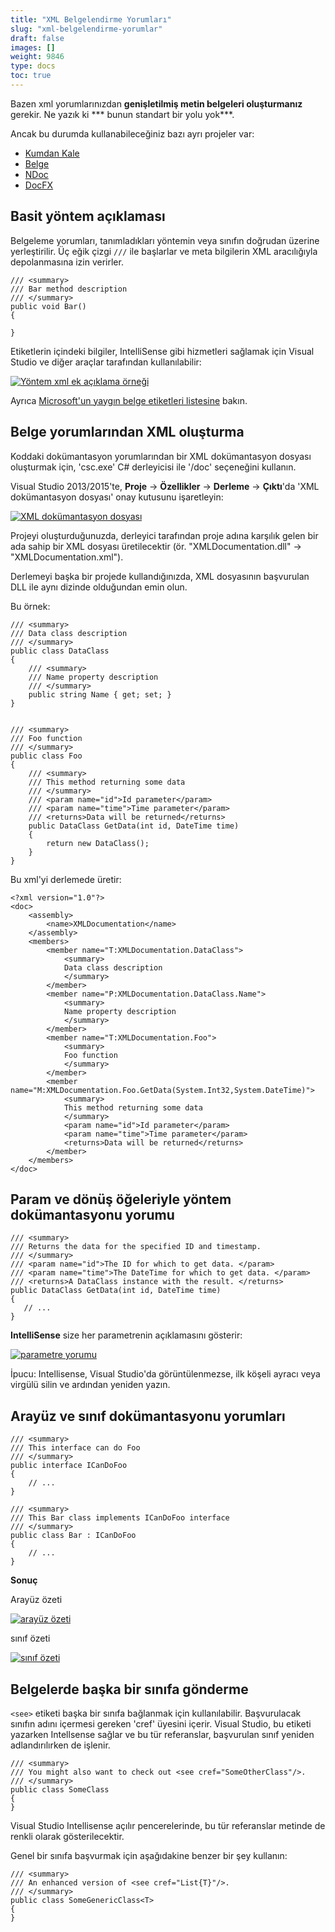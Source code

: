 ```yaml
---
title: "XML Belgelendirme Yorumları"
slug: "xml-belgelendirme-yorumlar"
draft: false
images: []
weight: 9846
type: docs
toc: true
---
```


Bazen xml yorumlarınızdan **genişletilmiş metin belgeleri oluşturmanız** gerekir. Ne yazık ki *** bunun standart bir yolu yok***.

Ancak bu durumda kullanabileceğiniz bazı ayrı projeler var:

- [Kumdan Kale][1]
- [Belge][2]
- [NDoc][1]
- [DocFX][4]


[1]: http://sandcastle.codeplex.com/
[2]: http://docu.jagregory.com/
[3]: http://ndoc.sourceforge.net/
[4]: https://dotnet.github.io/docfx/

## Basit yöntem açıklaması
Belgeleme yorumları, tanımladıkları yöntemin veya sınıfın doğrudan üzerine yerleştirilir. Üç eğik çizgi `///` ile başlarlar ve meta bilgilerin XML aracılığıyla depolanmasına izin verirler.

    /// <summary>
    /// Bar method description
    /// </summary>
    public void Bar()
    { 
            
    }

Etiketlerin içindeki bilgiler, IntelliSense gibi hizmetleri sağlamak için Visual Studio ve diğer araçlar tarafından kullanılabilir:

[![Yöntem xml ek açıklama örneği][1]][1]


[1]: https://i.stack.imgur.com/NDAnP.png


Ayrıca [Microsoft'un yaygın belge etiketleri listesine](https://msdn.microsoft.com/en-us/library/5ast78ax.aspx) bakın.

## Belge yorumlarından XML oluşturma
Koddaki dokümantasyon yorumlarından bir XML dokümantasyon dosyası oluşturmak için, 'csc.exe' C# derleyicisi ile '/doc' seçeneğini kullanın.

Visual Studio 2013/2015'te, **Proje** -> **Özellikler** -> **Derleme** -> **Çıktı**'da 'XML dokümantasyon dosyası' onay kutusunu işaretleyin:

[![XML dokümantasyon dosyası][1]][1]

Projeyi oluşturduğunuzda, derleyici tarafından proje adına karşılık gelen bir ada sahip bir XML dosyası üretilecektir (ör. "XMLDocumentation.dll" -> "XMLDocumentation.xml").

Derlemeyi başka bir projede kullandığınızda, XML dosyasının başvurulan DLL ile aynı dizinde olduğundan emin olun.

Bu örnek:

    /// <summary>
    /// Data class description
    /// </summary>
    public class DataClass
    {
        /// <summary>
        /// Name property description
        /// </summary>
        public string Name { get; set; }
    }


    /// <summary>
    /// Foo function
    /// </summary>
    public class Foo
    {
        /// <summary>
        /// This method returning some data
        /// </summary>
        /// <param name="id">Id parameter</param>
        /// <param name="time">Time parameter</param>
        /// <returns>Data will be returned</returns>
        public DataClass GetData(int id, DateTime time)
        {
            return new DataClass();
        }
    }


Bu xml'yi derlemede üretir:

    <?xml version="1.0"?>
    <doc>
        <assembly>
            <name>XMLDocumentation</name>
        </assembly>
        <members>
            <member name="T:XMLDocumentation.DataClass">
                <summary>
                Data class description
                </summary>
            </member>
            <member name="P:XMLDocumentation.DataClass.Name">
                <summary>
                Name property description
                </summary>
            </member>
            <member name="T:XMLDocumentation.Foo">
                <summary>
                Foo function
                </summary>
            </member>
            <member name="M:XMLDocumentation.Foo.GetData(System.Int32,System.DateTime)">
                <summary>
                This method returning some data
                </summary>
                <param name="id">Id parameter</param>
                <param name="time">Time parameter</param>
                <returns>Data will be returned</returns>
            </member>
        </members>
    </doc>

[1]: https://i.stack.imgur.com/tXXQy.png

## Param ve dönüş öğeleriyle yöntem dokümantasyonu yorumu
    /// <summary>
    /// Returns the data for the specified ID and timestamp.
    /// </summary>
    /// <param name="id">The ID for which to get data. </param>
    /// <param name="time">The DateTime for which to get data. </param>
    /// <returns>A DataClass instance with the result. </returns>
    public DataClass GetData(int id, DateTime time)
    {
       // ...
    }

**IntelliSense** size her parametrenin açıklamasını gösterir:

[![parametre yorumu][1]][1]

İpucu: Intellisense, Visual Studio'da görüntülenmezse, ilk köşeli ayracı veya virgülü silin ve ardından yeniden yazın.

[1]: https://i.stack.imgur.com/cH3OQ.png

## Arayüz ve sınıf dokümantasyonu yorumları
    /// <summary>
    /// This interface can do Foo
    /// </summary>
    public interface ICanDoFoo
    {
        // ... 
    }

    /// <summary>
    /// This Bar class implements ICanDoFoo interface
    /// </summary>
    public class Bar : ICanDoFoo
    {
        // ...
    }

**Sonuç**

Arayüz özeti

[![arayüz özeti][1]][1]

sınıf özeti

[![sınıf özeti][2]][2]

[1]: https://i.stack.imgur.com/ExpwI.png
[2]: https://i.stack.imgur.com/730eY.png

## Belgelerde başka bir sınıfa gönderme
`<see>` etiketi başka bir sınıfa bağlanmak için kullanılabilir. Başvurulacak sınıfın adını içermesi gereken 'cref' üyesini içerir. Visual Studio, bu etiketi yazarken Intellsense sağlar ve bu tür referanslar, başvurulan sınıf yeniden adlandırılırken de işlenir.

    /// <summary>
    /// You might also want to check out <see cref="SomeOtherClass"/>.
    /// </summary>
    public class SomeClass
    {
    }
Visual Studio Intellisense açılır pencerelerinde, bu tür referanslar metinde de renkli olarak gösterilecektir.

Genel bir sınıfa başvurmak için aşağıdakine benzer bir şey kullanın:

    /// <summary>
    /// An enhanced version of <see cref="List{T}"/>.
    /// </summary>
    public class SomeGenericClass<T>
    {
    }

